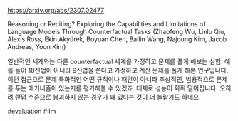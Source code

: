 https://arxiv.org/abs/2307.02477

Reasoning or Reciting? Exploring the Capabilities and Limitations of Language Models Through Counterfactual Tasks (Zhaofeng Wu, Linlu Qiu, Alexis Ross, Ekin Akyürek, Boyuan Chen, Bailin Wang, Najoung Kim, Jacob Andreas, Yoon Kim)

일반적인 세계와는 다른 counterfactual 세계를 가정하고 문제를 풀게 해보는 실험. 예를 들어 10진법이 아니라 9진법을 쓴다고 가정하고 계산 문제를 풀게 해본 연구입니다. 이런 접근으로 문제 특화적인 어떤 규칙이나 패턴이 아니라 추상적인, 범용적으로 문제를 푸는 메커니즘이 있는지를 평가해볼 수 있겠죠. 대체로 성능이 휙휙 떨어집니다. 오히려 랜덤 수준으로 붕괴하지 않는 경우가 꽤 있다는 것이 더 놀랍기도 하네요.

#evaluation #llm 